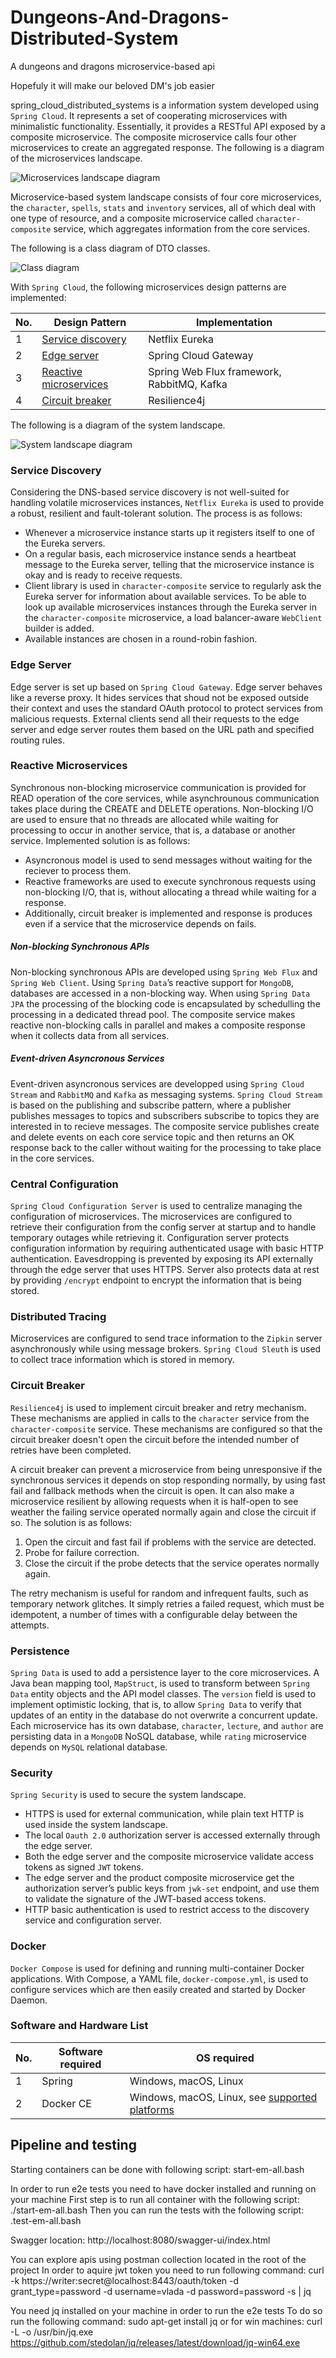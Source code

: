 # Dungeons-And-Dragons-Distributed-System
A dungeons and dragons microservice-based api 

Hopefuly it will make our beloved DM's job easier

spring_cloud_distributed_systems is a information system developed using `Spring Cloud`. It represents a set of cooperating microservices with minimalistic functionality. Essentially, it provides a RESTful API exposed by a composite microservice. The composite microservice calls four other microservices to create an aggregated response. The following is a diagram of the microservices landscape.

![](diagrams/microservices-landscape.png "Microservices landscape diagram")

Microservice-based system landscape consists of four core microservices, the `character`, `spells`, `stats` and `inventory` services, all of which deal with one type of resource, and a composite microservice called `character-composite` service, which aggregates information from the core services. 
 
 The following is a class diagram of DTO classes.
 
 ![](diagrams/class-diagram.png "Class diagram")
 
 With `Spring Cloud`, the following microservices design patterns are implemented:
 
 | No. | Design Pattern | Implementation  |
| -------- | ------------------------------------ | ----------------------------------- |
| 1 | [Service discovery](#service-discovery) | Netflix Eureka |
| 2 | [Edge server](#edge-server) | Spring Cloud Gateway |
| 3 | [Reactive microservices](#reactive-microservices) | Spring Web Flux framework, RabbitMQ, Kafka |
| 4 | [Circuit breaker](#circuit-breaker) | Resilience4j   | 

The following is a diagram of the system landscape.

 ![](diagrams/system-landscape.png "System landscape diagram")

### Service Discovery
Considering the DNS-based service discovery is not well-suited for handling volatile microservices instances, `Netflix Eureka` is used to provide a robust, resilient and fault-tolerant solution. 
The process is as follows:
- Whenever a microservice instance starts up it registers itself to one of the Eureka servers.
- On a regular basis, each microservice instance sends a heartbeat message to the Eureka server, telling that the microservice instance is okay and is ready to receive requests.
- Client library is used in `character-composite` service to regularly ask the Eureka server for information about available services. To be able to look up available microservices instances through the Eureka server in the `character-composite` microservice, a load balancer-aware `WebClient` builder is added.
- Available instances are chosen in a round-robin fashion.

### Edge Server
Edge server is set up based on `Spring Cloud Gateway`. Edge server behaves like a reverse proxy. It hides services that shoud not be exposed outside their context and uses the standard OAuth protocol to protect services from malicious requests. External clients send all their requests to the edge server and edge server routes them based on the URL path and specified routing rules. 

### Reactive Microservices
Synchronous non-blocking microservice communication is provided for READ operation of the core services, while asynchrounous communication takes place during the CREATE and DELETE operations. Non-blocking I/O are used to ensure that no threads are allocated while waiting for processing to occur in another service, that is, a database or another service. 
Implemented solution is as follows:
- Asyncronous model is used to send messages without waiting for the reciever to process them.
- Reactive frameworks are used to execute synchronous requests using non-blocking I/O, that is, without allocating a thread while waiting for a response. 
- Additionally, circuit breaker is implemented and response is produces even if a service that the microservice depends on fails.

##### Non-blocking Synchronous APIs
Non-blocking synchronous APIs are developed using `Spring Web Flux` and `Spring Web Client`. Using `Spring Data`’s reactive support for `MongoDB`, databases are accessed in a non-blocking way. When using `Spring Data JPA` the processing of the blocking code is encapsulated by schedulling the processing in a dedicated thread pool. The composite service makes reactive non-blocking calls in parallel and makes a composite response when it collects data from all services.

##### Event-driven Asyncronous Services
Event-driven asyncronous services are developped using `Spring Cloud Stream` and `RabbitMQ` and `Kafka` as messaging systems. `Spring Cloud Stream` is based on the publishing and subscribe pattern, where a publisher publishes messages to topics and subscribers subscribe to topics they are interested in to recieve messages. The composite service publishes create and delete events on each core service topic and then returns an OK response back to the caller without waiting for the processing to take place in the core services.

### Central Configuration
`Spring Cloud Configuration Server` is used to centralize managing the configuration of microservices. The microservices are configured to retrieve their configuration from the config server at startup and to handle temporary outages while retrieving it.
Configuration server protects configuration information by requiring authenticated usage with basic HTTP authentication. Eavesdropping is prevented by exposing its API externally through the edge server that uses HTTPS. Server also protects data at rest by providing `/encrypt` endpoint to encrypt the information that is being stored. 

### Distributed Tracing
Microservices are configured to send trace information to the `Zipkin` server asynchronously while using message brokers. `Spring Cloud Sleuth` is used to collect trace information which is stored in memory. 

### Circuit Breaker
`Resilience4j` is used to implement circuit breaker and retry mechanism. These mechanisms are applied in calls to the `character` service from the `character-composite` service. These mechanisms are configured so that the circuit breaker doesn't open the circuit before the intended number of retries have been completed.

A circuit breaker can prevent a microservice from being unresponsive if the synchronous services it depends on stop responding normally, by using fast fail and fallback methods when the circuit is open. It can also make a microservice resilient by allowing requests when it is half-open to see weather the failing service operated normally again and close the circuit if so. 
The solution is as follows:
1.	Open the circuit and fast fail if problems with the service are detected.
2.	Probe for failure correction.
3.	Close the circuit if the probe detects that the service operates normally again.

The retry mechanism is useful for random and infrequent faults, such as temporary network glitches. It simply retries a failed request, which must be idempotent, a number of times with a configurable delay between the attempts. 

### Persistence
`Spring Data` is used to add a persistence layer to the core microservices. A Java bean mapping tool, `MapStruct`, is used to transform between `Spring Data` entity objects and the API model classes. The `version` field is used to implement optimistic locking, that is, to allow `Spring Data` to verify that updates of an entity in the database do not overwrite a concurrent update. 
Each microservice has its own database, `character`, `lecture`, and `author` are persisting data in a `MongoDB` NoSQL database, while `rating` microservice depends on `MySQL` relational database.

### Security
`Spring Security` is used to secure the system landscape.
- HTTPS is used for external communication, while plain text HTTP is used inside the system landscape.
- The local `Oauth 2.0` authorization server is accessed externally through the edge server.
- Both the edge server and the composite microservice validate access tokens as signed `JWT` tokens.
- The edge server and the product composite microservice get the authorization server’s public keys from `jwk-set` endpoint, and use them to validate the signature of the JWT-based access tokens.
- HTTP basic authentication is used to restrict access to the discovery service and configuration server.

### Docker
`Docker Compose` is used for defining and running multi-container Docker applications. With Compose, a YAML file, `docker-compose.yml`, is used to configure services which are then easily created and started by Docker Daemon. 
### Software and Hardware List
| No. | Software required | OS required |
| -------- | ------------------------------------ | ----------------------------------- |
| 1 | Spring | Windows, macOS, Linux |
| 2 | Docker CE | Windows, macOS, Linux, see [supported platforms](https://docs.docker.com/engine/install/#supported-platforms) |




## Pipeline and testing
Starting containers can be done with following script: start-em-all.bash

In order to run e2e tests you need to have docker installed and running on your machine
First step is to run all container with the following script: ./start-em-all.bash
Then you can run the tests with the following script: .test-em-all.bash


Swagger location: http://localhost:8080/swagger-ui/index.html

You can explore apis using postman collection located in the root of the project
In order to aquire jwt token you need to run following command: 
curl -k https://writer:secret@localhost:8443/oauth/token -d grant_type=password -d username=vlada -d password=password -s | jq

You need jq installed on your machine in order to run the e2e tests
To do so run the following command: sudo apt-get install jq or for win machines: 
curl -L -o /usr/bin/jq.exe https://github.com/stedolan/jq/releases/latest/download/jq-win64.exe
